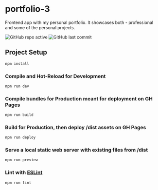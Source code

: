 # portfolio-3

Frontend app with my personal portfolio. It showcases both - professional and some of the personal projects.

![GitHub repo active](https://img.shields.io/badge/repo-active-brightgreen)
![GitHub last commit](https://img.shields.io/github/last-commit/tonypanczenko/portfolio-3?color=brightgreen)


## Project Setup

```sh
npm install
```

### Compile and Hot-Reload for Development

```sh
npm run dev
```

### Compile bundles for Production meant for deployment on GH Pages

```sh
npm run build
```

### Build for Production, then deploy /dist assets on GH Pages

```sh
npm run deploy
```

### Serve a local static web server with existing files from /dist

```sh
npm run preview
```

### Lint with [ESLint](https://eslint.org/)

```sh
npm run lint
```
